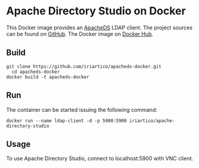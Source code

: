 # Apache Directory Studio on Docker

This Docker image provides an [ApacheDS](https://directory.apache.org/apacheds/) LDAP client.
The project sources can be found on [GitHub](https://github.com/iriartico/apacheds-docker). The Docker image on [Docker Hub](https://registry.hub.docker.com/u/iriartico/apache-directory-studio/).

## Build

    git clone https://github.com/iriartico/apacheds-docker.git
	  cd apacheds-docker
    docker build -t apacheds-docker


## Run

The container can be started issuing the following command:

    docker run --name ldap-client -d -p 5900:5900 iriartico/apache-directory-studio


## Usage

To use Apache Directory Studio, connect to localhost:5900 with VNC client.